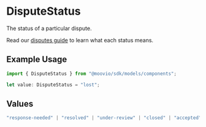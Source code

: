 # DisputeStatus

The status of a particular dispute. 

Read our [disputes guide](https://docs.moov.io/guides/money-movement/accept-payments/card-acceptance/disputes/#dispute-statuses) to learn what each status means.

## Example Usage

```typescript
import { DisputeStatus } from "@moovio/sdk/models/components";

let value: DisputeStatus = "lost";
```

## Values

```typescript
"response-needed" | "resolved" | "under-review" | "closed" | "accepted" | "expired" | "won" | "lost"
```